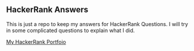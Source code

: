 ## HackerRank Answers

This is just a repo to keep my answers for HackerRank Questions. I will try in some complicated questions to explain what I did.

[My HackerRank Portfoio](https://www.hackerrank.com/josuerojas)
